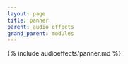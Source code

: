 ```yaml
---
layout: page
title: panner
parent: audio effects
grand_parent: modules
---
```


{% include audioeffects/panner.md %}
